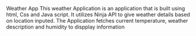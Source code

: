 Weather App
This weather Application is an application that is built using html, Css and Java script. It utilizes Ninja API to give weather details based on location inputed. The Application fetches current temperature, weather description and humidity to dispplay information 
